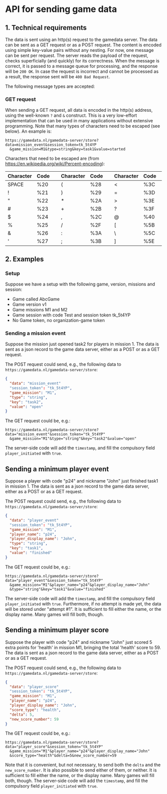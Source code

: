 # API for sending game data

## 1. Technical requirements

The data is sent using an http(s) request to the gamedata server. The data can be sent as a GET request or as a POST request. The content is encoded using simple key-value pairs without any nesting. For now, one message can be sent per request. The server reads the payload of the request, checks superficially (and quickly) for its correctness. When the message is correct, it is passed to a message queue for processing, and the response will be `200 OK`. In case the request is incorrect and cannot be processed as a result, the response sent will be `400 Bad Request`. 

The following message types are accepted:

### GET request
When sending a GET request, all data is encoded in the http(s) address, using the well-known `?` and `&` construct. This is a very low-effort implementation that can be used in many applications without extensive programming. Note that many types of characters need to be escaped (see below). An example is:

```
https://gamedata.nl/gamedata-server/store?data=mission_event&session_token=tk_5t4YP
  &game_mission=M1&type=string&key=task1&value=started
```

Characters that need to be escaped are (from https://en.wikipedia.org/wiki/Percent-encoding):

| Character | Code | &nbsp; | Character | Code | &nbsp; | Character | Code | &nbsp; | Character | Code |
| --------- | ---- | ------ | --------- | ---- | ------ | --------- | ---- | ------ | --------- | ---- |
| SPACE | %20 | | ( | %28 | | < | %3C | | ^ | %5E |
| ! | %21 | | ) | %29 | | = | %3D | | ` | %60 |
| " | %22 | | * | %2A | | > | %3E | | { | %7B |
| # | %23 | | + | %2B | | ? | %3F | | &vert; | %7C |
| $ | %24 | | , | %2C | | @ | %40 | | } | %7D |
| % | %25 | | / | %2F | | [ | %5B | | ~ | %7E |
| & | %26 | | : | %3A | | \ | %5C | | &pound;  | %C2%A3 |
| ' | %27 | | ; | %3B | | ] | %5E | | &euro;  | %E2%82%AC |


## 2. Examples

### Setup 
Suppose we have a setup with the following game, version, missions and session:

- Game called AbcGame
- Game version v1
- Game missions M1 and M2
- Game session with code Test and session token tk_5t4YP
- No Game token, no organization-game token


### Sending a mission event
Suppose the mission just opened task2 for players in mission 1. The data is sent as a json record to the game data server, either as a POST or as a GET request. 

The POST request could send, e.g., the following data to `https://gamedata.nl/gamedata-server/store`:

```json
{
  "data": "mission_event"
  "session_token": "tk_5t4YP",
  "game_mission": "M1",
  "type": "string",
  "key": "task2",
  "value": "open"
}
```

The GET request could be, e.g.:

```
https://gamedata.nl/gamedata-server/store?data="mission_event"&session_token="tk_5t4YP"
  &game_mission="M1"&type="string"&key="task2"&value="open"
```

The server-side code will add the `timestamp`, and fill the compulsory field `player_initiated` with `true`.


## Sending a minimum player event
Suppose a player with code "p24" and nickname "John" just finished task1 in mission 1. The data is sent as a json record to the game data server, either as a POST or as a GET request. 

The POST request could send, e.g., the following data to `https://gamedata.nl/gamedata-server/store`:

```json
{
  "data": "player_event"
  "session_token": "tk_5t4YP",
  "game_mission": "M1",
  "player_name": "p24",
  "player_display_name": "John",
  "type": "string",
  "key": "task1",
  "value": "finished"
}
```

The GET request could be, e.g.:

```
https://gamedata.nl/gamedata-server/store?data="player_event"&session_token="tk_5t4YP"
  &game_mission="M1"&player_name="p24"&player_display_name="John"
  &type="string"&key="task1"&value="finished"
```

The server-side code will add the `timestamp`, and fill the compulsory field `player_initiated` with `true`. Furthermore, if no attempt is made yet, the data will be stored under "attempt #1". It is sufficient to fill either the name, or the display name. Many games will fill both, though.


## Sending a minimum player score
Suppose the player with code "p24" and nickname "John" just scored 5 extra points for 'health' in mission M1, bringing the total 'health' score to 59. The data is sent as a json record to the game data server, either as a POST or as a GET request. 

The POST request could send, e.g., the following data to `https://gamedata.nl/gamedata-server/store`:

```json
{
  "data": "player_score"
  "session_token": "tk_5t4YP",
  "game_mission": "M1",
  "player_name": "p24",
  "player_display_name": "John",
  "score_type": "health",
  "delta": 5,
  "new_score_number": 59
}
```

The GET request could be, e.g.:

```
https://gamedata.nl/gamedata-server/store?data="player_score"&session_token="tk_5t4YP"
  &game_mission="M1"&player_name="p24"&player_display_name="John"
  &score_type="health"&delta=5&new_score_number=59
```

Note that it is convenient, but not necessary, to send both the `delta` and the `new_score_number`. It is also possible to send either of them, or neither. It is sufficient to fill either the name, or the display name. Many games will fill both, though. The server-side code will add the `timestamp`, and fill the compulsory field `player_initiated` with `true`.

